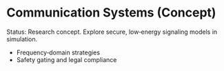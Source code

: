 # Communication Systems (Concept)

Status: Research concept. Explore secure, low‑energy signaling models in simulation.

- Frequency‑domain strategies
- Safety gating and legal compliance

